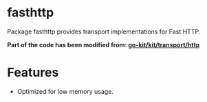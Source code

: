 # fasthttp
Package fasthttp provides transport implementations for Fast HTTP.

**Part of the code has been modified from: [go-kit/kit/transport/http](https://github.com/go-kit/kit/tree/master/transport/http)**

# Features
* Optimized for low memory usage.